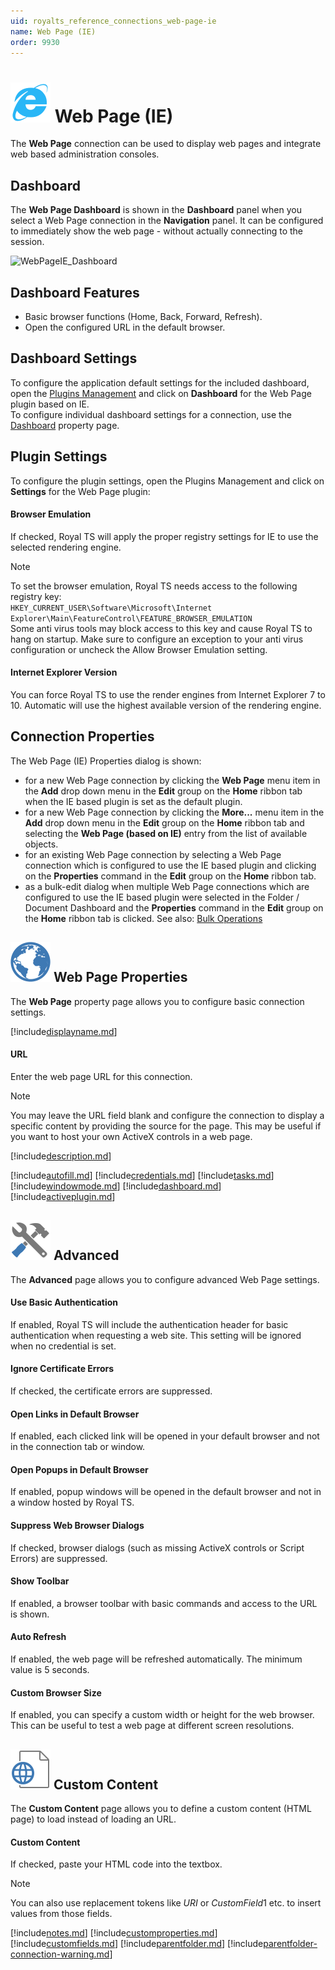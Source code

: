 ```yaml
---
uid: royalts_reference_connections_web-page-ie
name: Web Page (IE)
order: 9930
---
```


# ![](/r2021/images/RoyalTS/Plugins/Connections/WebPageIE/SVG_PluginIcon_32.svg#img_header) Web Page (IE)
The **Web Page** connection can be used to display web pages and integrate web based administration consoles.

## Dashboard
The **Web Page Dashboard** is shown in the **Dashboard** panel when you select a Web Page connection in the **Navigation** panel. It can be configured to immediately show the web page - without actually connecting to the session.

![WebPageIE_Dashboard](/images/RoyalTS/Plugins/Connections/WebPageIE/ie_dashboard.png)

## Dashboard Features
- Basic browser functions (Home, Back, Forward, Refresh).
- Open the configured URL in the default browser.

## Dashboard Settings
To configure the application default settings for the included dashboard, open the [Plugins Management](xref:royalts_intro_plugins) and click on **Dashboard** for the Web Page plugin based on IE.  
To configure individual dashboard settings for a connection, use the [Dashboard](#dashboard) property page.

## Plugin Settings
To configure the plugin settings, open the Plugins Management and click on **Settings** for the Web Page plugin:

#### Browser Emulation
If checked, Royal TS will apply the proper registry settings for IE to use the selected rendering engine.
> [!Note]
> To set the browser emulation, Royal TS needs access to the following registry key:  
> ```HKEY_CURRENT_USER\Software\Microsoft\Internet Explorer\Main\FeatureControl\FEATURE_BROWSER_EMULATION```  
> Some anti virus tools may block access to this key and cause Royal TS to hang on startup. Make sure to configure an exception to your anti virus configuration or uncheck the Allow Browser Emulation setting.

#### Internet Explorer Version
You can force Royal TS to use the render engines from Internet Explorer 7 to 10. Automatic will use the highest available version of the rendering engine.

## Connection Properties
The Web Page (IE) Properties dialog is shown:
- for a new Web Page connection by clicking the **Web Page** menu item in the **Add** drop down menu in the **Edit** group on the **Home** ribbon tab when the IE based plugin is set as the default plugin.
- for a new Web Page connection by clicking the **More...** menu item in the **Add** drop down menu in the **Edit** group on the **Home** ribbon tab and selecting the **Web Page (based on IE)** entry from the list of available objects.
- for an existing Web Page connection by selecting a Web Page connection which is configured to use the IE based plugin and clicking on the **Properties** command in the **Edit** group on the **Home** ribbon tab.
- as a bulk-edit dialog when multiple Web Page connections which are configured to use the IE based plugin were selected in the Folder / Document Dashboard and the **Properties** command in the **Edit** group on the **Home** ribbon tab is clicked. See also: [Bulk Operations](xref:royalts_tutorials_bulk)

## ![](/r2021/images/RoyalTS/Plugins/Connections/WebPageIE/SVG_PluginIconConnection_32.svg#img_header) Web Page Properties
The **Web Page** property page allows you to configure basic connection settings.

[!include[displayname.md](~/royalts/_shared/displayname.md)]

#### URL
Enter the web page URL for this connection.

> [!Note]
> You may leave the URL field blank and configure the connection to display a specific content by providing the source for the page. This may be useful if you want to host your own ActiveX controls in a web page.

[!include[description.md](~/royalts/_shared/description.md)]

[!include[autofill.md](~/royalts/_shared/autofill.md)]
[!include[credentials.md](~/royalts/_shared/credentials.md)]
[!include[tasks.md](~/royalts/_shared/tasks.md)]
[!include[windowmode.md](~/royalts/_shared/windowmode.md)]
[!include[dashboard.md](~/royalts/_shared/dashboard.md)]
[!include[activeplugin.md](~/royalts/_shared/activeplugin.md)]

## ![](/r2021/images/RoyalTS/Plugins/Connections/WebPageIE/SVG_PageAdvanced_32.svg#img_header) Advanced
The **Advanced** page allows you to configure advanced Web Page settings.

#### Use Basic Authentication
If enabled, Royal TS will include the authentication header for basic authentication when requesting a web site. This setting will be ignored when no credential is set.

#### Ignore Certificate Errors
If checked, the certificate errors are suppressed.

#### Open Links in Default Browser
If enabled, each clicked link will be opened in your default browser and not in the connection tab or window.

#### Open Popups in Default Browser
If enabled, popup windows will be opened in the default browser and not in a window hosted by Royal TS.

#### Suppress Web Browser Dialogs
If checked, browser dialogs (such as missing ActiveX controls or Script Errors) are suppressed.

#### Show Toolbar
If enabled, a browser toolbar with basic commands and access to the URL is shown.

#### Auto Refresh
If enabled, the web page will be refreshed automatically. The minimum value is 5 seconds.

#### Custom Browser Size
If enabled, you can specify a custom width or height for the web browser. This can be useful to test a web page at different screen resolutions.

## ![](/r2021/images/RoyalTS/Plugins/Connections/WebPageIE/SVG_PageCustomContent_32.svg#img_header) Custom Content
The **Custom Content** page allows you to define a custom content (HTML page) to load instead of loading an URL.

#### Custom Content
If checked, paste your HTML code into the textbox.

> [!Note]
> You can also use replacement tokens like $URI$ or $CustomField1$ etc. to insert values from those fields.

[!include[notes.md](~/royalts/_shared/notes.md)]
[!include[customproperties.md](~/royalts/_shared/customproperties.md)]
[!include[customfields.md](~/royalts/_shared/customfields.md)]
[!include[parentfolder.md](~/royalts/_shared/parentfolder.md)]
[!include[parentfolder-connection-warning.md](~/royalts/_shared/parentfolder-connection-warning.md)]
